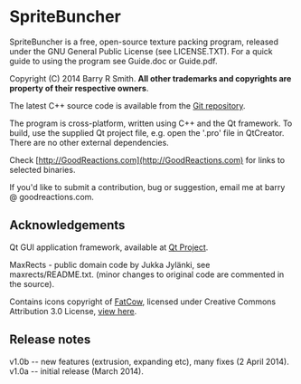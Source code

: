 SpriteBuncher
=============

SpriteBuncher is a free, open-source texture packing program, released under the
GNU General Public License (see LICENSE.TXT). For a quick guide to using the
program see Guide.doc or Guide.pdf.

Copyright (C) 2014 Barry R Smith. **All other trademarks and copyrights are property
of their respective owners**.

The latest C++ source code is available from the [Git repository](https://github.com/bazgt/SpriteBuncher).

The program is cross-platform, written using C++ and the Qt framework. To build,
use the supplied Qt project file, e.g. open the '.pro' file in QtCreator. There
are no other external dependencies. 

Check [http://GoodReactions.com](http://GoodReactions.com) for links to selected binaries.

If you'd like to submit a contribution, bug or suggestion, email me at barry @ 
goodreactions.com.

Acknowledgements
----------------

Qt GUI application framework, available at [Qt Project](http://qt-project.org).

MaxRects - public domain code by Jukka Jylänki, see maxrects/README.txt.
  (minor changes to original code are commented in the source).

Contains icons copyright of [FatCow](http://www.fatcow.com/), licensed under Creative
Commons Attribution 3.0 License, [view here](http://creativecommons.org/licenses/by/3.0/us).

Release notes
-------------

v1.0b -- new features (extrusion, expanding etc), many fixes (2 April 2014).
v1.0a -- initial release (March 2014).
